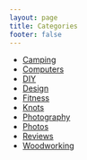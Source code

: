 ```yaml
---
layout: page
title: Categories
footer: false
---
```


<div class=category_list>
    <ul>
        <li><a href="/categories/camping/">Camping</a></li>
        <li><a href="/categories/computers/">Computers</a></li>
        <li><a href="/categories/diy/">DIY</a></li>
        <li><a href="/categories/design/">Design</a></li>
        <li><a href="/categories/fitness/">Fitness</a></li>
        <li><a href="/categories/knots/">Knots</a></li>
        <li><a href="/categories/photography/">Photography</a></li>
        <li><a href="/categories/photos/">Photos</a></li>
        <li><a href="/categories/reviews/">Reviews</a></li>
        <li><a href="/categories/woodworking/">Woodworking</a></li>
    </ul>
</div>
